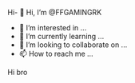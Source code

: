 Hi- 👋 Hi, I’m @FFGAMINGRK
- 👀 I’m interested in ...
- 🌱 I’m currently learning ...
- 💞️ I’m looking to collaborate on ...
- 📫 How to reach me ...

<!---
FFGAMINGRK/FFGAMINGRK is a ✨ special ✨ repository because its `README.md` (this file) appears on your GitHub profile.
You can click the Preview link to take a look at your changes.
--->
Hi bro
